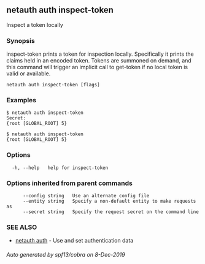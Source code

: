 ## netauth auth inspect-token

Inspect a token locally

### Synopsis


inspect-token prints a token for inspection locally.  Specifically it
prints the claims held in an encoded token.  Tokens are summoned on
demand, and this command will trigger an implicit call to get-token if
no local token is valid or available.  

```
netauth auth inspect-token [flags]
```

### Examples

```
$ netauth auth inspect-token
Secret:
{root [GLOBAL_ROOT] 5}

$ netauth auth inspect-token
{root [GLOBAL_ROOT] 5}
```

### Options

```
  -h, --help   help for inspect-token
```

### Options inherited from parent commands

```
      --config string   Use an alternate config file
      --entity string   Specify a non-default entity to make requests as
      --secret string   Specify the request secret on the command line
```

### SEE ALSO

* [netauth auth](netauth_auth.md)	 - Use and set authentication data

###### Auto generated by spf13/cobra on 8-Dec-2019
